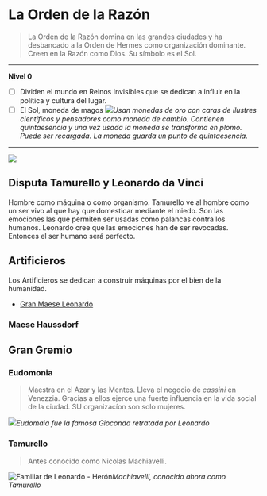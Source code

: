 # La Orden de la Razón

> La Orden de la Razón domina en las grandes ciudades y ha desbancado a la Orden de Hermes como organización dominante.
> Creen en la Razón como Dios. Su símbolo es el Sol.


<Characters faction="reason"/>

-------------------------------
**Nivel 0**
- [ ] Dividen el mundo en Reinos Invisibles que se dedican a influir en la política y cultura del lugar.
- [ ] El Sol, moneda de magos
![](images/moneda.png#centerme)*Usan monedas de oro con caras de ilustres científicos y pensadores como moneda de cambio. Contienen quintaesencia y una vez usada la moneda se transforma en plomo. Puede ser recargada. La moneda guarda un punto de quintaesencia.*
-------------------------------

![](/images/filigree.png#centerme)


## Disputa Tamurello y Leonardo da Vinci
Hombre como máquina o como organismo. Tamurello ve al hombre como un ser vivo al que hay que domesticar mediante el miedo. Son las emociones las que permiten ser usadas como palancas contra los humanos. Leonardo cree que las emociones han de ser revocadas. Entonces el ser humano será perfecto.

## Artificieros

Los Artificieros se dedican a construir máquinas por el bien de la humanidad.

- [Gran Maese Leonardo](./leonardo-da-vinci.html)


### Maese Haussdorf


## Gran Gremio

### Eudomonia

> Maestra en el Azar y las Mentes.
> Lleva el negocio de *cassini* en Venezzia. Gracias a ellos ejerce una fuerte influencia en la vida social de la ciudad.
> SU organizacíon son solo mujeres.

![](/images/gioconda-sonrisa.jpg#centerme)*Eudomaia fue la famosa Gioconda retratada por Leonardo*

### Tamurello

> Antes conocido como Nicolas Machiavelli.

![Familiar de Leonardo - Herón](/images/machiavelli.jpg#centerme)*Machiavelli, conocido ahora como Tamurello*